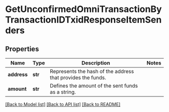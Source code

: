 # GetUnconfirmedOmniTransactionByTransactionIDTxidResponseItemSenders


## Properties
Name | Type | Description | Notes
------------ | ------------- | ------------- | -------------
**address** | **str** | Represents the hash of the address that provides the funds. | 
**amount** | **str** | Defines the amount of the sent funds as a string. | 

[[Back to Model list]](../README.md#documentation-for-models) [[Back to API list]](../README.md#documentation-for-api-endpoints) [[Back to README]](../README.md)


